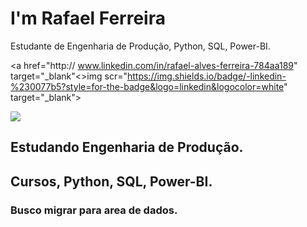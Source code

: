 # I'm  Rafael Ferreira

Estudante de Engenharia de Produção, Python, SQL, Power-BI.

<a href="http:// www.linkedin.com/in/rafael-alves-ferreira-784aa189" target="_blank"<>img scr="https://img.shields.io/badge/-linkedin-%230077b5?style=for-the-badge&logo=linkedin&logocolor=white" target="_blank"></a>
</div> <a href ="rafael.alves.ferreira84@gmail.com"><img src="https://img.shields.io/badge/gmail-d14836?style=for-the-badge&logo=gmail&logocolor=white" target="_blank"></a>

## Estudando Engenharia de Produção.

## Cursos, Python, SQL, Power-BI.

### Busco migrar para area de dados.

